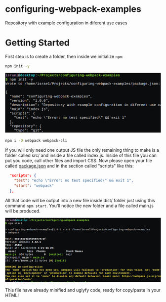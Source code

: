 # configuring-webpack-examples
Repository with example configuration in diferent use cases

# Getting Started

First step is to create a folder, then inside we initialize `npm`:

```bash
npm init -y
```

![Init](docs/init.png)

```bash
npm i -D webpack webpack-cli
```

If you will only need one output JS file the only remaining thing to make is a folder called src/ and inside a file called index.js. Inside of this file you can put you code, call other files and import CSS. Now please open your file called [package.json](package.json) and in the section called "scripts" like this:

```json
  "scripts": {
    "test": "echo \"Error: no test specified\" && exit 1",
    "start": "webpack"
  },
```

All that code will be output into a new file inside dist/ folder just using this command `npm start`. You'll notice the new folder and a file called main.js will be produced.

![npm start](docs/npm-start.png)

This file have already minified and uglyfy code, ready for copy/paste in your HTML! 